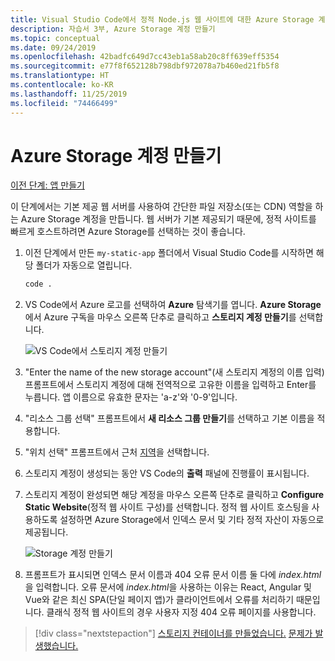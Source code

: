 ```yaml
---
title: Visual Studio Code에서 정적 Node.js 웹 사이트에 대한 Azure Storage 계정 만들기
description: 자습서 3부, Azure Storage 계정 만들기
ms.topic: conceptual
ms.date: 09/24/2019
ms.openlocfilehash: 42badfc649d7cc43eb1a58ab20c8ff639eff5354
ms.sourcegitcommit: e77f8f652128b798dbf972078a7b460ed21fb5f8
ms.translationtype: HT
ms.contentlocale: ko-KR
ms.lasthandoff: 11/25/2019
ms.locfileid: "74466499"
---
```

# <a name="create-an-azure-storage-account"></a>Azure Storage 계정 만들기

[이전 단계: 앱 만들기](tutorial-vscode-static-website-node-02.md)

이 단계에서는 기본 제공 웹 서버를 사용하여 간단한 파일 저장소(또는 CDN) 역할을 하는 Azure Storage 계정을 만듭니다. 웹 서버가 기본 제공되기 때문에, 정적 사이트를 빠르게 호스트하려면 Azure Storage를 선택하는 것이 좋습니다.

1. 이전 단계에서 만든 `my-static-app` 폴더에서 Visual Studio Code를 시작하면 해당 폴더가 자동으로 열립니다.

    ```bash
    code .
    ```

1. VS Code에서 Azure 로고를 선택하여 **Azure** 탐색기를 엽니다. **Azure Storage**에서 Azure 구독을 마우스 오른쪽 단추로 클릭하고 **스토리지 계정 만들기**를 선택합니다.

    ![VS Code에서 스토리지 계정 만들기](media/static-website/create-storage-account.png)

1. "Enter the name of the new storage account"(새 스토리지 계정의 이름 입력) 프롬프트에서 스토리지 계정에 대해 전역적으로 고유한 이름을 입력하고 Enter를 누릅니다. 앱 이름으로 유효한 문자는 'a-z'와 '0-9'입니다.

1. "리소스 그룹 선택" 프롬프트에서 **새 리소스 그룹 만들기**를 선택하고 기본 이름을 적용합니다.

1. "위치 선택" 프롬프트에서 근처 [지역](https://azure.microsoft.com/regions/)을 선택합니다.

1. 스토리지 계정이 생성되는 동안 VS Code의 **출력** 패널에 진행률이 표시됩니다.

1. 스토리지 계정이 완성되면 해당 계정을 마우스 오른쪽 단추로 클릭하고 **Configure Static Website**(정적 웹 사이트 구성)를 선택합니다. 정적 웹 사이트 호스팅을 사용하도록 설정하면 Azure Storage에서 인덱스 문서 및 기타 정적 자산이 자동으로 제공됩니다.

    ![Storage 계정 만들기](media/static-website/configure-static-website.png)

1. 프롬프트가 표시되면 인덱스 문서 이름과 404 오류 문서 이름 둘 다에 *index.html*을 입력합니다. 오류 문서에 *index.html*을 사용하는 이유는 React, Angular 및 Vue와 같은 최신 SPA(단일 페이지 앱)가 클라이언트에서 오류를 처리하기 때문입니다. 클래식 정적 웹 사이트의 경우 사용자 지정 404 오류 페이지를 사용합니다.

> [!div class="nextstepaction"]
> [스토리지 컨테이너를 만들었습니다.](tutorial-vscode-static-website-node-04.md) [문제가 발생했습니다.](https://www.research.net/r/PWZWZ52?tutorial=node-deployment-staticwebsite&step=create-storage)
